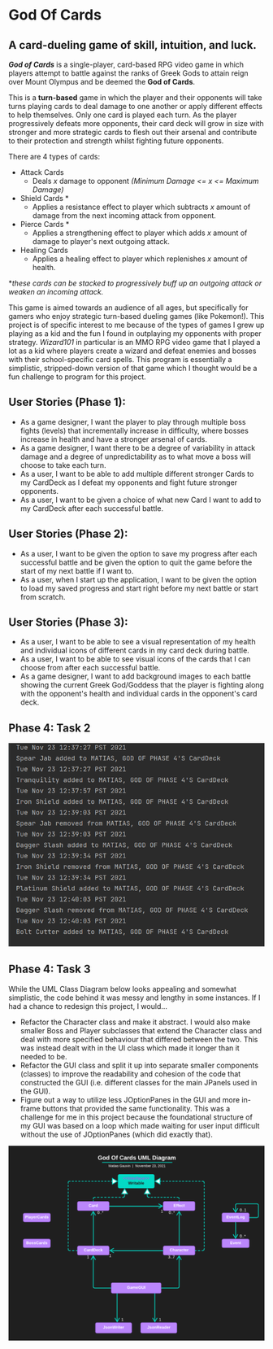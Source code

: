 
# God Of Cards

## A card-dueling game of skill, intuition, and luck.

***God of Cards*** is a single-player, card-based RPG video game in which players attempt to battle against the ranks of
Greek Gods
to attain reign over Mount Olympus and be deemed the **God of Cards**.  

This is a **turn-based** game in which the player and their opponents will take turns playing cards to deal damage to
one another or apply different effects to help themselves. Only one card is played each turn. As the player progressively
defeats more opponents, their card deck will grow in size with stronger and more strategic cards to flesh out their 
arsenal and contribute to their protection and strength whilst fighting future opponents.  

There are 4 types of cards:

- Attack Cards
  - Deals *x* damage to opponent *(Minimum Damage <= x <= Maximum Damage)*
- Shield Cards *
  - Applies a resistance effect to player which subtracts *x* amount of damage from the next incoming attack from 
  opponent.
- Pierce Cards *
  - Applies a strengthening effect to player which adds *x* amount of damage to player's next outgoing attack.
- Healing Cards
  - Applies a healing effect to player which replenishes *x* amount of health.

**these cards can be stacked to progressively buff up an outgoing attack or weaken an incoming attack.*  

This game is aimed towards an audience of all ages, but specifically for gamers who enjoy strategic turn-based dueling 
games (like Pokemon!). This project is of specific interest to me because of the types of games I grew up playing as a 
kid and the fun I found in outplaying my opponents with proper strategy. *Wizard101* in particular is an MMO RPG video 
game that I played a lot as a kid where players create a wizard and defeat enemies and bosses with their school-specific
card spells. This program is essentially a simplistic, stripped-down version of that game which I thought would be a fun
challenge to program for this project.

## User Stories (Phase 1):

- As a game designer, I want the player to play through multiple boss fights (levels) that incrementally increase in
difficulty, where bosses increase in health and have a stronger arsenal of cards.
- As a game designer, I want there to be a degree of variability in attack damage and a degree of unpredictability as to
what move a boss will choose to take each turn.
- As a user, I want to be able to add multiple different stronger Cards to my CardDeck as I defeat my opponents
and fight future stronger opponents.
- As a user, I want to be given a choice of what new Card I want to add to my CardDeck after each successful battle. 

## User Stories (Phase 2):

- As a user, I want to be given the option to save my progress after each successful battle and be given the option 
to quit the game before the start of my next battle if I want to.
- As a user, when I start up the application, I want to be given the option to load my saved progress and start right
before my next battle or start from scratch.

## User Stories (Phase 3):

- As a user, I want to be able to see a visual representation of my health and individual icons
  of different cards in my card deck during battle.
- As a user, I want to be able to see visual icons of the cards that I can choose from after each successful battle.
- As a game designer, I want to add background images to each battle showing the current Greek God/Goddess that the 
player is fighting along with the opponent's health and individual cards in the opponent's card deck.

## Phase 4: Task 2

![Sample EventLog](./data/OtherImages/EventLog.png)

## Phase 4: Task 3

While the UML Class Diagram below looks appealing and somewhat simplistic, the code behind it was messy and lengthy in 
some instances. If I had a chance to redesign this project, I would...
- Refactor the Character class and make it abstract. I would also make smaller Boss and Player subclasses that extend 
the Character class and deal with more specified behaviour that differed between the two. This was instead dealt with in
the UI class which made it longer than it needed to be.
- Refactor the GUI class and split it up into separate smaller components (classes) to improve the readability and 
cohesion of the code that constructed the GUI (i.e. different classes for the main JPanels used in the GUI).
- Figure out a way to utilize less JOptionPanes in the GUI and more in-frame buttons that provided the same
functionality. This was a challenge for me in this project because the foundational structure of my GUI was based on a 
loop which made waiting for user input difficult without the use of JOptionPanes (which did exactly that).

![Sample EventLog](./data/UML_Design_Diagram.png)

